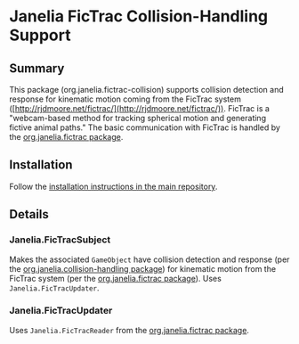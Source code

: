 # Janelia FicTrac Collision-Handling Support

## Summary

This package (org.janelia.fictrac-collision) supports collision detection and response for kinematic motion coming from the FicTrac system ([http://rjdmoore.net/fictrac/](http://rjdmoore.net/fictrac/)).  FicTrac is a "webcam-based method for tracking spherical motion and generating fictive animal paths."  The basic communication with FicTrac is handled by the [org.janelia.fictrac package](https://github.com/JaneliaSciComp/janelia-unity-toolkit/tree/master/org.janelia.fictrac).

## Installation

Follow the [installation instructions in the main repository](https://github.com/JaneliaSciComp/janelia-unity-toolkit/blob/master/README.md#installation).

## Details

### Janelia.FicTracSubject

Makes the associated `GameObject` have collision detection and response (per the [org.janelia.collision-handling package](https://github.com/JaneliaSciComp/janelia-unity-toolkit/tree/master/org.janelia.collision-handling)) for kinematic motion from the FicTrac system (per the [org.janelia.fictrac package](https://github.com/JaneliaSciComp/janelia-unity-toolkit/tree/master/org.janelia.fictrac)).  Uses `Janelia.FicTracUpdater`.

### Janelia.FicTracUpdater

Uses `Janelia.FicTracReader` from the [org.janelia.fictrac package](https://github.com/JaneliaSciComp/janelia-unity-toolkit/tree/master/org.janelia.fictrac).
